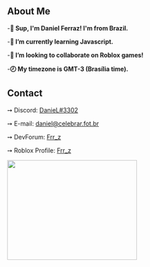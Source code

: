 <hmtl>
  <h2> About Me </h2>
-<strong>👋 Sup, I'm Daniel Ferraz! I'm from Brazil.</p></strong>
-<strong>🌱 I’m currently learning Javascript.</p></strong>
-<strong>🔨 I’m looking to collaborate on Roblox games!</p></strong>
-<strong>🕗 My timezone is GMT-3 (Brasília time).</p></strong>

<h2> Contact </h2>

 ➙ Discord: <a href="https://discord.com/users/378674511094087680">DanieL#3302</a><p>
 ➙ E-mail: <a href="daniel@celebrar.fot.br">daniel@celebrar.fot.br</a><p>
 ➙ DevForum: <a href="https://devforum.roblox.com/u/frr_z/summary">Frr_z</a><p>
 ➙ Roblox Profile: <a href="https://www.roblox.com/users/2528081463/profile">Frr_z</a><p>

<img src="https://media1.tenor.com/images/0660efe82fa3da42ed56eef013171835/tenor.gif" width="300" height="230">

</html>
